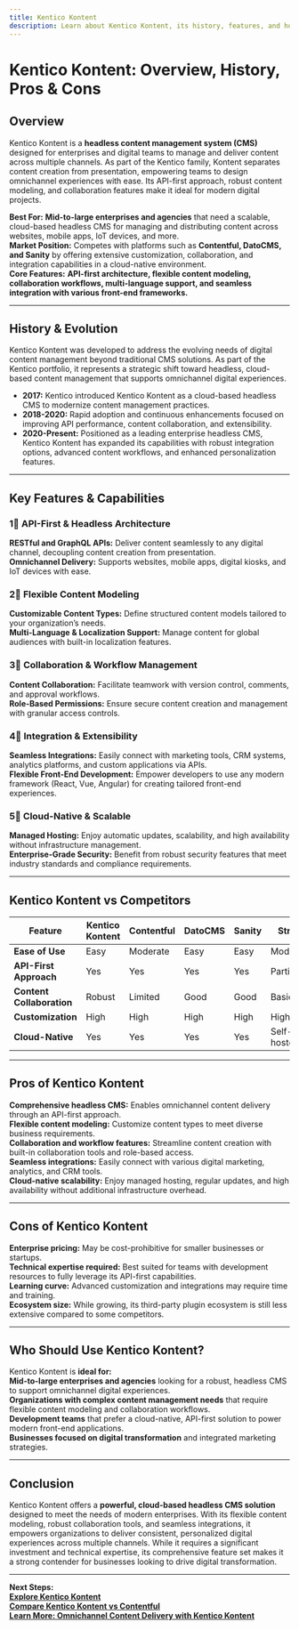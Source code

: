 ```yaml
---
title: Kentico Kontent
description: Learn about Kentico Kontent, its history, features, and how it compares to other headless CMS platforms.
---
```


# **Kentico Kontent: Overview, History, Pros & Cons**

## **Overview**  
Kentico Kontent is a **headless content management system (CMS)** designed for enterprises and digital teams to manage and deliver content across multiple channels. As part of the Kentico family, Kontent separates content creation from presentation, empowering teams to design omnichannel experiences with ease. Its API-first approach, robust content modeling, and collaboration features make it ideal for modern digital projects.

 **Best For:** **Mid-to-large enterprises and agencies** that need a scalable, cloud-based headless CMS for managing and distributing content across websites, mobile apps, IoT devices, and more.  
 **Market Position:** Competes with platforms such as **Contentful, DatoCMS, and Sanity** by offering extensive customization, collaboration, and integration capabilities in a cloud-native environment.  
 **Core Features:** **API-first architecture, flexible content modeling, collaboration workflows, multi-language support, and seamless integration with various front-end frameworks.**

---

## **History & Evolution**  
Kentico Kontent was developed to address the evolving needs of digital content management beyond traditional CMS solutions. As part of the Kentico portfolio, it represents a strategic shift toward headless, cloud-based content management that supports omnichannel digital experiences.

- **2017:** Kentico introduced Kentico Kontent as a cloud-based headless CMS to modernize content management practices.
- **2018-2020:** Rapid adoption and continuous enhancements focused on improving API performance, content collaboration, and extensibility.
- **2020-Present:** Positioned as a leading enterprise headless CMS, Kentico Kontent has expanded its capabilities with robust integration options, advanced content workflows, and enhanced personalization features.

---

## **Key Features & Capabilities**

### **1⃣ API-First & Headless Architecture**  
 **RESTful and GraphQL APIs:** Deliver content seamlessly to any digital channel, decoupling content creation from presentation.  
 **Omnichannel Delivery:** Supports websites, mobile apps, digital kiosks, and IoT devices with ease.

### **2⃣ Flexible Content Modeling**  
 **Customizable Content Types:** Define structured content models tailored to your organization’s needs.  
 **Multi-Language & Localization Support:** Manage content for global audiences with built-in localization features.

### **3⃣ Collaboration & Workflow Management**  
 **Content Collaboration:** Facilitate teamwork with version control, comments, and approval workflows.  
 **Role-Based Permissions:** Ensure secure content creation and management with granular access controls.

### **4⃣ Integration & Extensibility**  
 **Seamless Integrations:** Easily connect with marketing tools, CRM systems, analytics platforms, and custom applications via APIs.  
 **Flexible Front-End Development:** Empower developers to use any modern framework (React, Vue, Angular) for creating tailored front-end experiences.

### **5⃣ Cloud-Native & Scalable**  
 **Managed Hosting:** Enjoy automatic updates, scalability, and high availability without infrastructure management.  
 **Enterprise-Grade Security:** Benefit from robust security features that meet industry standards and compliance requirements.

---

## **Kentico Kontent vs Competitors**

| Feature                   | Kentico Kontent   | Contentful        | DatoCMS         | Sanity          | Strapi          |
|---------------------------|-------------------|-------------------|-----------------|-----------------|-----------------|
| **Ease of Use**           |  Easy           |  Moderate        |  Easy         |  Easy         |  Moderate      |
| **API-First Approach**    |  Yes            |  Yes            |  Yes          |  Yes          |  Partial       |
| **Content Collaboration** |  Robust         |  Limited         |  Good         |  Good         |  Basic         |
| **Customization**         |  High           |  High           |  High         |  High         |  High         |
| **Cloud-Native**          |  Yes            |  Yes            |  Yes          |  Yes          |  Self-hosted    |

---

## **Pros of Kentico Kontent**  
 **Comprehensive headless CMS:** Enables omnichannel content delivery through an API-first approach.  
 **Flexible content modeling:** Customize content types to meet diverse business requirements.  
 **Collaboration and workflow features:** Streamline content creation with built-in collaboration tools and role-based access.  
 **Seamless integrations:** Easily connect with various digital marketing, analytics, and CRM tools.  
 **Cloud-native scalability:** Enjoy managed hosting, regular updates, and high availability without additional infrastructure overhead.

---

## **Cons of Kentico Kontent**  
 **Enterprise pricing:** May be cost-prohibitive for smaller businesses or startups.  
 **Technical expertise required:** Best suited for teams with development resources to fully leverage its API-first capabilities.  
 **Learning curve:** Advanced customization and integrations may require time and training.  
 **Ecosystem size:** While growing, its third-party plugin ecosystem is still less extensive compared to some competitors.

---

## **Who Should Use Kentico Kontent?**  
Kentico Kontent is **ideal for:**  
 **Mid-to-large enterprises and agencies** looking for a robust, headless CMS to support omnichannel digital experiences.  
 **Organizations with complex content management needs** that require flexible content modeling and collaboration workflows.  
 **Development teams** that prefer a cloud-native, API-first solution to power modern front-end applications.  
 **Businesses focused on digital transformation** and integrated marketing strategies.

---

## **Conclusion**  
Kentico Kontent offers a **powerful, cloud-based headless CMS solution** designed to meet the needs of modern enterprises. With its flexible content modeling, robust collaboration tools, and seamless integrations, it empowers organizations to deliver consistent, personalized digital experiences across multiple channels. While it requires a significant investment and technical expertise, its comprehensive feature set makes it a strong contender for businesses looking to drive digital transformation.

---

 **Next Steps:**  
 **[Explore Kentico Kontent](https://kontent.ai/)**  
 **[Compare Kentico Kontent vs Contentful](#)**  
 **[Learn More: Omnichannel Content Delivery with Kentico Kontent](#)**
